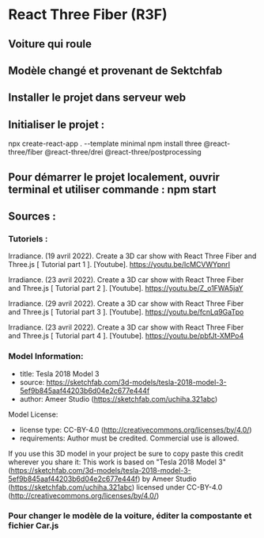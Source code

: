 # React Three Fiber (R3F)
## Voiture qui roule
## Modèle changé et provenant de Sektchfab
## Installer le projet dans serveur web
## Initialiser le projet :
npx create-react-app . --template minimal
npm install three @react-three/fiber @react-three/drei @react-three/postprocessing
## Pour démarrer le projet localement, ouvrir terminal et utiliser commande : npm start

## Sources :

### Tutoriels :
Irradiance. (19 avril 2022). Create a 3D car show with React Three Fiber and Three.js [ Tutorial part 1 ]. [Youtube]. https://youtu.be/lcMCVWYpnrI

Irradiance. (23 avril 2022). Create a 3D car show with React Three Fiber and Three.js [ Tutorial part 2 ]. [Youtube]. https://youtu.be/Z_o1FWA5jaY

Irradiance. (29 avril 2022). Create a 3D car show with React Three Fiber and Three.js [ Tutorial part 3 ]. [Youtube]. https://youtu.be/fcnLq9GaTpo

Irradiance. (23 avril 2022). Create a 3D car show with React Three Fiber and Three.js [ Tutorial part 4 ]. [Youtube]. https://youtu.be/pbfJt-XMPo4


### Model Information:
* title:	Tesla 2018 Model 3
* source:	https://sketchfab.com/3d-models/tesla-2018-model-3-5ef9b845aaf44203b6d04e2c677e444f
* author:	Ameer Studio (https://sketchfab.com/uchiha.321abc)

Model License:
* license type:	CC-BY-4.0 (http://creativecommons.org/licenses/by/4.0/)
* requirements:	Author must be credited. Commercial use is allowed.

If you use this 3D model in your project be sure to copy paste this credit wherever you share it:
This work is based on "Tesla 2018 Model 3" (https://sketchfab.com/3d-models/tesla-2018-model-3-5ef9b845aaf44203b6d04e2c677e444f) by Ameer Studio (https://sketchfab.com/uchiha.321abc) licensed under CC-BY-4.0 (http://creativecommons.org/licenses/by/4.0/)

### Pour changer le modèle de la voiture, éditer la compostante et fichier Car.js